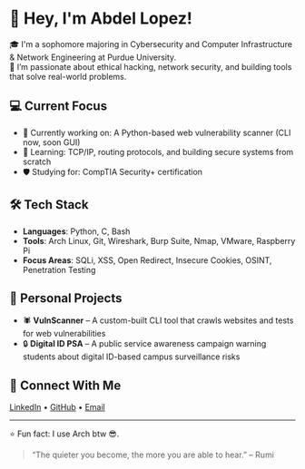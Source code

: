 # 👋 Hey, I'm Abdel Lopez!

🎓 I'm a sophomore majoring in Cybersecurity and Computer Infrastructure & Network Engineering at Purdue University.  
🔐 I’m passionate about ethical hacking, network security, and building tools that solve real-world problems.

## 💻 Current Focus
- 🎯 Currently working on: A Python-based web vulnerability scanner (CLI now, soon GUI)
- 🧠 Learning: TCP/IP, routing protocols, and building secure systems from scratch
- 🛡️ Studying for: CompTIA Security+ certification

## 🛠️ Tech Stack
- **Languages**: Python, C, Bash
- **Tools**: Arch Linux, Git, Wireshark, Burp Suite, Nmap, VMware, Raspberry Pi
- **Focus Areas**: SQLi, XSS, Open Redirect, Insecure Cookies, OSINT, Penetration Testing

## 🌱 Personal Projects
- 🕷️ **VulnScanner** – A custom-built CLI tool that crawls websites and tests for web vulnerabilities
- 🔒 **Digital ID PSA** – A public service awareness campaign warning students about digital ID-based campus surveillance risks

## 🔗 Connect With Me
[LinkedIn](https://www.linkedin.com/in/abdel-lopez) • [GitHub](https://github.com/sonders-web) • [Email](abdellopez4555@gmail.com)

---

⭐ Fun fact: I use Arch btw 😎.  
> “The quieter you become, the more you are able to hear.” – Rumi
